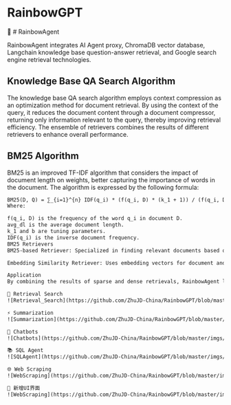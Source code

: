 ﻿# RainbowGPT

🚀 # RainbowAgent

RainbowAgent integrates AI Agent proxy, ChromaDB vector database, Langchain knowledge base question-answer retrieval, and Google search engine retrieval technologies.

## Knowledge Base QA Search Algorithm

The knowledge base QA search algorithm employs context compression as an optimization method for document retrieval. By using the context of the query, it reduces the document content through a document compressor, returning only information relevant to the query, thereby improving retrieval efficiency. The ensemble of retrievers combines the results of different retrievers to enhance overall performance.

## BM25 Algorithm

BM25 is an improved TF-IDF algorithm that considers the impact of document length on weights, better capturing the importance of words in the document. The algorithm is expressed by the following formula:

```latex
BM25(D, Q) = ∑_{i=1}^{n} IDF(q_i) * (f(q_i, D) * (k_1 + 1)) / (f(q_i, D) + k_1 * (1 - b + b * |D| / avg_dl))
Where:

f(q_i, D) is the frequency of the word q_i in document D.
avg_dl is the average document length.
k_1 and b are tuning parameters.
IDF(q_i) is the inverse document frequency.
BM25 Retrievers
BM25-based Retriever: Specialized in finding relevant documents based on keywords, suitable for sparse retrieval.

Embedding Similarity Retriever: Uses embedding vectors for document and query embedding, excelling in finding relevant documents based on semantic similarity, suitable for dense retrieval.

Application
By combining the results of sparse and dense retrievals, RainbowAgent leverages the strengths of each to improve retrieval performance, achieving more comprehensive document matching.

👋 Retrieval Search
![Retrieval_Search](https://github.com/ZhuJD-China/RainbowGPT/blob/master/imgs/Retrieval_Search.png)

⚡ Summarization
![Summarization](https://github.com/ZhuJD-China/RainbowGPT/blob/master/imgs/Summarization.png)

🤖 Chatbots
![Chatbots](https://github.com/ZhuJD-China/RainbowGPT/blob/master/imgs/Chatbots.png)

📚 SQL Agent
![SQLAgent](https://github.com/ZhuJD-China/RainbowGPT/blob/master/imgs/SQLAgent.png)

🌐 Web Scraping
![WebScraping](https://github.com/ZhuJD-China/RainbowGPT/blob/master/imgs/WebScraping.png)

🤗 新增UI界面
![WebScraping](https://github.com/ZhuJD-China/RainbowGPT/blob/master/imgs/exp.png)
